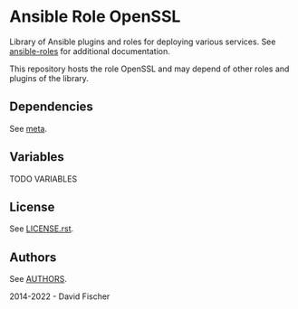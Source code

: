 # Ansible Role OpenSSL

Library of Ansible plugins and roles for deploying various services.
See [ansible-roles](https://github.com/davidfischer-ch/ansible-roles) for additional documentation.

This repository hosts the role OpenSSL and may depend of other roles and plugins of the library.

## Dependencies

See [meta](meta/main.yml).

## Variables

TODO VARIABLES

## License

See [LICENSE.rst](LICENSE.rst).

## Authors

See [AUTHORS](AUTHORS).

2014-2022 - David Fischer
